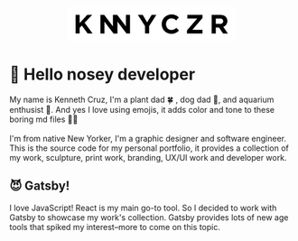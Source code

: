 <p align="center">
  <a href="https://www.gatsbyjs.org">
    <img alt="Gatsby" src="src/images/logo/logo.svg" width="300" />
  </a>
</p>

# 👋 Hello nosey developer
  My name is Kenneth Cruz, I'm a plant dad 🍀 , dog dad 🐶, and aquarium enthusist 🐠. And yes I love using emojis, it adds color and tone to these boring md files 🤷‍♂️<br><br> 
  I'm from native New Yorker, I'm a graphic designer and software engineer. This is the source code for my personal portfolio, it provides a collection of my work, sculpture, print work, branding, UX/UI work and developer work.

## 😈 Gatsby!
I love JavaScript! React is my main go-to tool. So I decided to work with Gatsby to showcase my work's collection. Gatsby provides lots of new age tools that spiked my interest–more to come on this topic.